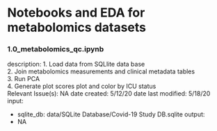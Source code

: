 # Notebooks and EDA for metabolomics datasets

### 1.0_metabolomics_qc.ipynb

description: 
    1. Load data from SQLlite data base  
    2. Join metabolomics measurements and clinical metadata tables  
    3. Run PCA  
    4. Generate plot scores plot and color by ICU status  
Relevant Issue(s): NA
date created: 5/12/20
date last modified: 5/18/20
input:
  - sqlite_db: data/SQLite Database/Covid-19 Study DB.sqlite
output:
  - NA

